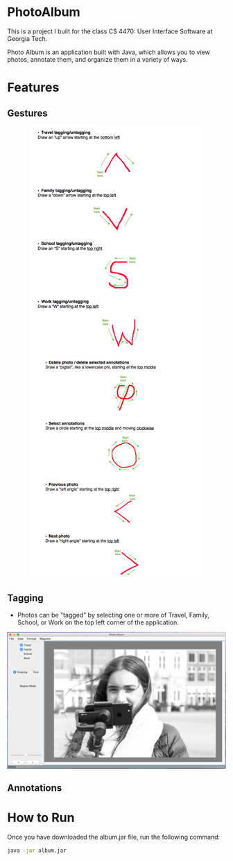 # PhotoAlbum
This is a project I built for the class CS 4470: User Interface Software at Georgia Tech.

Photo Album is an application built with Java, which allows you to view photos, annotate them, and organize them in a variety of ways.

# Features
## Gestures
<p align="center">
    <img src="img/gestures1.png" width="400"/>
    <img src="img/gestures2.png" width="400"/>
</p>

## Tagging
- Photos can be "tagged" by selecting one or more of Travel, Family, School, or Work on the top left corner of the application.
<p align="center">
    <img src="img/tags.png" width="520"/>
</p>


## Annotations

# How to Run
Once you have downloaded the album.jar file, run the following command:

```sh
java -jar album.jar
```
